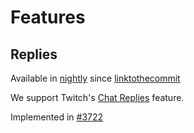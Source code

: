 # Features

## Replies

Available in [nightly] since [linktothecommit]

We support Twitch's [Chat Replies](https://help.twitch.tv/s/article/chat-basics?language=en_US#replies) feature.

Implemented in [#3722](https://github.com/Chatterino/chatterino2/pull/3722)

[nightly]: ../Help/#what-is-nightly-and-how-to-use-install-it
[linktothecommit]: https://github.com/Chatterino/chatterino2/commit/linktothecommit

